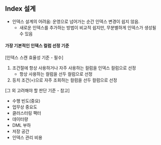 ## Index 설계
- 인덱스 설계의 어려움: 운영으로 넘어가는 순간 인덱스 변경이 쉽지 않음.
	- 새로운 인덱스를 추가하는 방법이 비교적 쉽지만, 무분별하게 인덱스가 생성될 수 있음

#### 가장 기본적인 인덱스 컬럼 선정 기준
[인덱스 스캔 효율성 기준 - 필수]
1. 조건절에 항상 사용하거나 자주 사용하는 컬럼을 인덱스 컬럼으로 선정
	- 항상 사용하는 컬럼을 선두 컬럼으로 선정
2. 등치 조건(=)으로 자주 조회하는 컬럼을 선두 컬럼으로 선정

[그 외 고려해야 할 판단 기준 - 참고]
- 수행 빈도(중요)
- 업무상 중요도
- 클러스터링 팩터
- 데이터량
- DML 부하
- 저장 공간
- 인덱스 관리 비용
